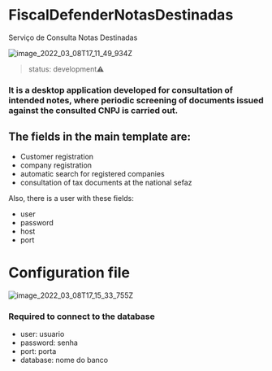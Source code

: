 # FiscalDefenderNotasDestinadas
Serviço de Consulta Notas Destinadas

![image_2022_03_08T17_11_49_934Z](https://user-images.githubusercontent.com/76075516/157289957-3568ae16-46e9-4d4f-a649-6a2efd068d1a.png)

>status: development⚠️

### It is a desktop application developed for consultation of intended notes, where periodic screening of documents issued against the consulted CNPJ is carried out.

## The fields in the main template are:

+ Customer registration
+ company registration
+ automatic search for registered companies
+ consultation of tax documents at the national sefaz

Also, there is a user with these fields:

+ user
+ password
+ host
+ port

# Configuration file


![image_2022_03_08T17_15_33_755Z](https://user-images.githubusercontent.com/76075516/157290436-31e292ed-c842-4995-88c0-5aa378700149.png)

### Required to connect to the database
+ user: usuario
+ password: senha
+ port: porta
+ database: nome do banco
